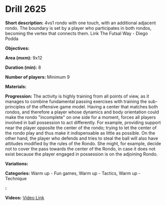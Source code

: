 # Drill 2625

**Short description:**
4vs1 rondo with one touch, with an additional adjacent rondo. The boundary is set by a player who participates in both rondos, becoming the vertex that connects them. Link The Futsal Way - Diego Podda

**Objectives:**


**Area (mxm):**
9x12

**Duration (min):**
8

**Number of players:**
Minimum 9

**Materials:**


**Progression:**
The activity is highly training from all points of view, as it manages to combine fundamental passing exercises with training the sub-principles of the offensive game model. Having a center that matches both rondos, and therefore a player whose dynamics and body orientation could make the rondo "incomplete" on one side for a moment, forces all players involved in ball possession to act differently. For example, providing support near the player opposite the center of the rondo; trying to let the center of the rondo play and thus make it indispensable as little as possible. On the other hand, the player who defends and tries to steal the ball will also have attitudes modified by the rules of the Rondo. She might, for example, decide not to cover the pass towards the center of the Rondo, in case it does not exist because the player engaged in possession is on the adjoining Rondo.

**Variations:**


**Categories:**
Warm up - Fun games, Warm up - Tactics, Warm up - Technique

**:**


**Videos:**
[Video Link](https://www.youtube.com/embed/qtqKUe_VcDk)

